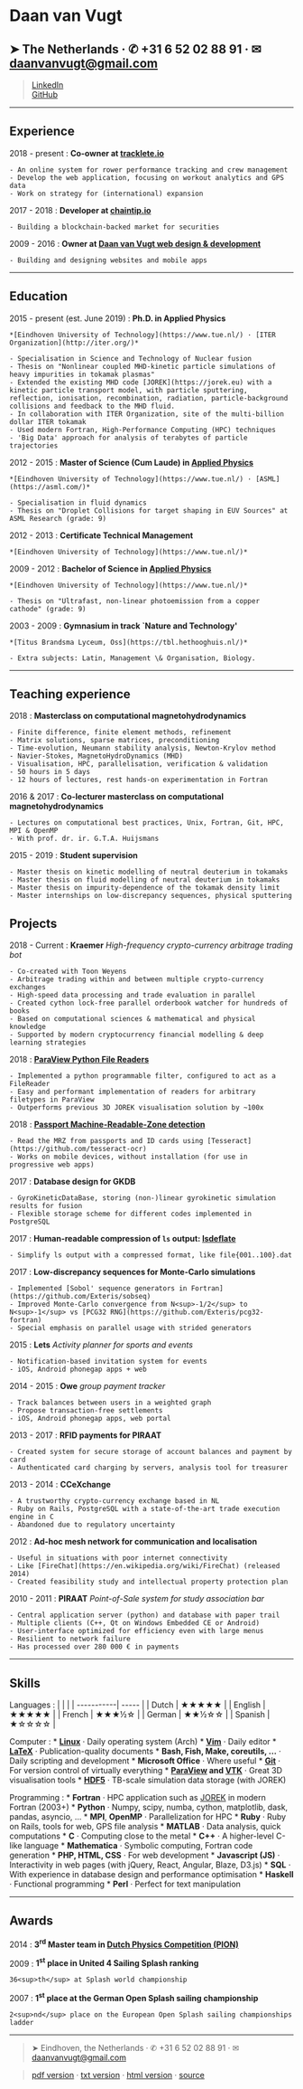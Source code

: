Daan van Vugt
===========

➤ The Netherlands · ✆ +31 6 52 02 88 91 · ✉  <daanvanvugt@gmail.com>
-----------------------------------------------------------------------
> [LinkedIn](https://www.linkedin.com/in/daanv/)  
> [GitHub](http://github.com/exteris)  


----

Experience
----------

2018 - present
:   **Co-owner at [tracklete.io](https://tracklete.io)**

    - An online system for rower performance tracking and crew management
    - Develop the web application, focusing on workout analytics and GPS data
    - Work on strategy for (international) expansion

2017 - 2018
:   **Developer at [chaintip.io](https://chaintip.io)**

    - Building a blockchain-backed market for securities

2009 - 2016
:   **Owner at [Daan van Vugt web design & development](http://daanvanvugt.nl)**

    - Building and designing websites and mobile apps

----

Education
---------

2015 - present (est. June 2019)
:   **Ph.D. in Applied Physics**
    
    *[Eindhoven University of Technology](https://www.tue.nl/) · [ITER Organization](http://iter.org/)*

    - Specialisation in Science and Technology of Nuclear fusion
    - Thesis on "Nonlinear coupled MHD-kinetic particle simulations of heavy impurities in tokamak plasmas"
    - Extended the existing MHD code [JOREK](https://jorek.eu) with a kinetic particle transport model, with particle sputtering, reflection, ionisation, recombination, radiation, particle-background collisions and feedback to the MHD fluid.
    - In collaboration with ITER Organization, site of the multi-billion dollar ITER tokamak
    - Used modern Fortran, High-Performance Computing (HPC) techniques
    - 'Big Data' approach for analysis of terabytes of particle trajectories

2012 - 2015
:   **Master of Science (Cum Laude) in [Applied Physics](https://www.tue.nl/en/education/graduate-school/master-applied-physics/)**
    
    *[Eindhoven University of Technology](https://www.tue.nl/) · [ASML](https://asml.com/)*

    - Specialisation in fluid dynamics
    - Thesis on "Droplet Collisions for target shaping in EUV Sources" at ASML Research (grade: 9)

2012 - 2013
:   **Certificate Technical Management**

    *[Eindhoven University of Technology](https://www.tue.nl/)*

2009 - 2012
:   **Bachelor of Science in [Applied Physics](https://www.tue.nl/en/education/bachelor-college/bachelor-applied-physics/)**

    *[Eindhoven University of Technology](https://www.tue.nl/)*
    
    - Thesis on "Ultrafast, non-linear photoemission from a copper cathode" (grade: 9)

2003 - 2009
:   **Gymnasium in track `Nature and Technology'**

    *[Titus Brandsma Lyceum, Oss](https://tbl.hethooghuis.nl/)*
    
    - Extra subjects: Latin, Management \& Organisation, Biology.

----

Teaching experience
-------------------
2018
:    **Masterclass on computational magnetohydrodynamics**

    - Finite difference, finite element methods, refinement
    - Matrix solutions, sparse matrices, preconditioning
    - Time-evolution, Neumann stability analysis, Newton-Krylov method
    - Navier-Stokes, MagnetoHydroDynamics (MHD)
    - Visualisation, HPC, parallelisation, verification & validation
    - 50 hours in 5 days
    - 12 hours of lectures, rest hands-on experimentation in Fortran

2016 & 2017
:    **Co-lecturer masterclass on computational magnetohydrodynamics**

    - Lectures on computational best practices, Unix, Fortran, Git, HPC, MPI & OpenMP
    - With prof. dr. ir. G.T.A. Huijsmans

2015 - 2019
:    **Student supervision**

    - Master thesis on kinetic modelling of neutral deuterium in tokamaks
    - Master thesis on fluid modelling of neutral deuterium in tokamaks
    - Master thesis on impurity-dependence of the tokamak density limit
    - Master internships on low-discrepancy sequences, physical sputtering

Projects
--------


2018 - Current
:   **Kraemer**
    *High-frequency crypto-currency arbitrage trading bot*

    - Co-created with Toon Weyens
    - Arbitrage trading within and between multiple crypto-currency exchanges
    - High-speed data processing and trade evaluation in parallel
    - Created cython lock-free parallel orderbook watcher for hundreds of books
    - Based on computational sciences & mathematical and physical knowledge
    - Supported by modern cryptocurrency financial modelling & deep learning strategies

2018
:   **[ParaView Python File Readers](https://github.com/Exteris/paraview-python-file-reader)**

    - Implemented a python programmable filter, configured to act as a FileReader
    - Easy and performant implementation of readers for arbitrary filetypes in ParaView
    - Outperforms previous 3D JOREK visualisation solution by ~100x

2018
:   **[Passport Machine-Readable-Zone detection](https://github.com/exteris/tesseract-mrz)**
    
    - Read the MRZ from passports and ID cards using [Tesseract](https://github.com/tesseract-ocr)
    - Works on mobile devices, without installation (for use in progressive web apps)

2017
:   **Database design for GKDB**

    - GyroKineticDataBase, storing (non-)linear gyrokinetic simulation results for fusion
    - Flexible storage scheme for different codes implemented in PostgreSQL

2017
:  **Human-readable compression of `ls` output: [lsdeflate](https://github.com/exteris/lsdeflate)**

    - Simplify ls output with a compressed format, like file{001..100}.dat

2017
:   **Low-discrepancy sequences for Monte-Carlo simulations**

    - Implemented [Sobol' sequence generators in Fortran](https://github.com/Exteris/sobseq)
    - Improved Monte-Carlo convergence from N<sup>-1/2</sup> to N<sup>-1</sup> vs [PCG32 RNG](https://github.com/Exteris/pcg32-fortran)
    - Special emphasis on parallel usage with strided generators

2015
:   **Lets**
    *Activity planner for sports and events*

    - Notification-based invitation system for events
    - iOS, Android phonegap apps + web

2014 - 2015
:   **Owe**
    *group payment tracker*

    - Track balances between users in a weighted graph
    - Propose transaction-free settlements
    - iOS, Android phonegap apps, web portal

2013 - 2017
:   **RFID payments for PIRAAT**

    - Created system for secure storage of account balances and payment by card
    - Authenticated card charging by servers, analysis tool for treasurer

2013 - 2014
:   **CCeXchange**

    - A trustworthy crypto-currency exchange based in NL
    - Ruby on Rails, PostgreSQL with a state-of-the-art trade execution engine in C
    - Abandoned due to regulatory uncertainty

2012
:   **Ad-hoc mesh network for communication and localisation**
    
    - Useful in situations with poor internet connectivity
    - Like [FireChat](https://en.wikipedia.org/wiki/FireChat) (released 2014)
    - Created feasibility study and intellectual property protection plan

2010 - 2011
:   **PIRAAT**
    *Point-of-Sale system for study association bar*

    - Central application server (python) and database with paper trail
    - Multiple clients (C++, Qt on Windows Embedded CE or Android)
    - User-interface optimized for efficiency even with large menus
    - Resilient to network failure
    - Has processed over 280 000 € in payments

----

Skills
-----
Languages
:   |            |       |
    | -----------| ----- |
    | Dutch      | ★★★★★ |
    | English    | ★★★★★ |
    | French     | ★★★½☆ |
    | German     | ★★½☆☆ |
    | Spanish    | ★☆☆☆☆ |

Computer
:   * **[Linux](https://www.linux.org/)** · Daily operating system (Arch)
    * **[Vim](https://www.vim.org/)** · Daily editor
    * **[LaTeX](https://www.latex-project.org/)** · Publication-quality documents
    * **Bash, Fish, Make, coreutils, ...** · Daily scripting and development
    * **Microsoft Office** · Where useful
    * **[Git](https://git-scm.com/)** · For version control of virtually everything
    * **[ParaView](https://www.paraview.org/) and [VTK](https://vtk.org)** · Great 3D visualisation tools
    * **[HDF5](https://www.hdfgroup.org/HDF5/)** · TB-scale simulation data storage (with JOREK)

Programming
:   * **Fortran** · HPC application such as [JOREK](https://jorek.eu/) in modern Fortran (2003+)
    * **Python** · Numpy, scipy, numba, cython, matplotlib, dask, pandas, asyncio, ...
    * **MPI**, **OpenMP** · Parallelization for HPC
    * **Ruby** · Ruby on Rails, tools for web, GPS file analysis
    * **MATLAB** · Data analysis, quick computations
    * **C** · Computing close to the metal
    * **C++** · A higher-level C-like language
    * **Mathematica** · Symbolic computing, Fortran code generation
    * **PHP, HTML, CSS** · For web development
    * **Javascript (JS)** · Interactivity in web pages (with jQuery, React, Angular, Blaze, D3.js)
    * **SQL** · With experience in database design and performance optimisation
    * **Haskell** · Functional programming
    * **Perl** · Perfect for text manipulation

----

Awards
------
2014
:   **3<sup>rd</sup> Master team in [Dutch Physics Competition (PION)](https://pion.vvtp.tudelft.nl)**

2009
:   **1<sup>st</sup> place in United 4 Sailing Splash ranking**

    36<sup>th</sup> at Splash world championship

2007
:   **1<sup>st</sup> place at the German Open Splash sailing championship**

    2<sup>nd</sup> place on the European Open Splash sailing championships ladder

----

<!---
References
----------
👤
:   **Dr. Alberto Loarte**
    
    *Science Division head at ITER Organization · scientific officer at the European Commission*
    
    |    |                                                    |
    | ---| -------------------------------------------------- |
    | ✉  | [alberto.loarte@iter.org](alberto.loarte@iter.org) |
    | ✆  | +33 4 42 176508                                    |

👤
:   **Prof. Dr. Guido Huijsmans**
    
    *full professor at Eindhoven University of Technology · scientific officer at the European Commission*
    
    |    |                                                  |
    | ---| ------------------------------------------------ |
    | ✉  | [guido.huijsmans@cea.fr](guido.huijsmans@cea.fr) |
    | ✆  | +33 4 42 256152                                  |

👤
----
-->

> ➤ Eindhoven, the Netherlands · ✆ +31 6 52 02 88 91 · ✉  <daanvanvugt@gmail.com>

> [pdf version](https://raw.githubusercontent.com/exteris/cv/master/CV_DaanVanVugt.pdf) · [txt version](https://raw.githubusercontent.com/exteris/cv/master/CV_DaanVanVugt.txt) · [html version](https://cv.daanvanvugt.nl/) · [source](https://github.com/exteris/cv)

